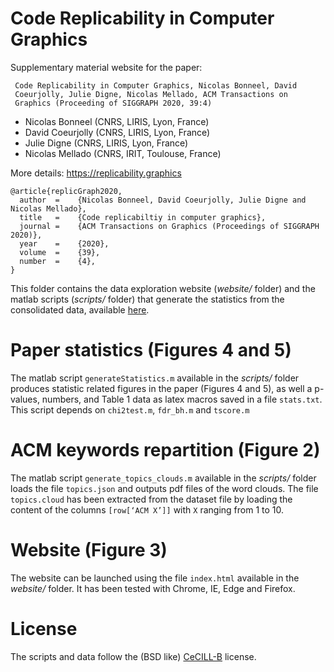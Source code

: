 # Code Replicability in Computer Graphics

Supplementary material website for the paper:

```
 Code Replicability in Computer Graphics, Nicolas Bonneel, David
 Coeurjolly, Julie Digne, Nicolas Mellado, ACM Transactions on
 Graphics (Proceeding of SIGGRAPH 2020, 39:4)
```
* Nicolas Bonneel (CNRS, LIRIS, Lyon, France)
* David Coeurjolly (CNRS, LIRIS, Lyon, France)
* Julie Digne (CNRS, LIRIS, Lyon, France)
* Nicolas Mellado (CNRS, IRIT, Toulouse, France)

More details: https://replicability.graphics
```
@article{replicGraph2020,
  author  =    {Nicolas Bonneel, David Coeurjolly, Julie Digne and Nicolas Mellado},
  title   =    {Code replicabiltiy in computer graphics},
  journal =    {ACM Transactions on Graphics (Proceedings of SIGGRAPH 2020)},
  year    =    {2020},
  volume  =    {39},
  number  =    {4},
}
```

This folder contains the data exploration website (*website/* folder) and the matlab scripts (*scripts/* folder) that generate the statistics from the consolidated data, available [here](website/consolidatedData.json).


Paper statistics (Figures 4 and 5)
================
The matlab script `generateStatistics.m` available in the *scripts/* folder produces statistic related figures in the paper (Figures 4 and 5), as well a p-values, numbers, and Table 1 data as latex macros saved in a file `stats.txt`. This script depends on `chi2test.m`, `fdr_bh.m` and `tscore.m`

ACM keywords repartition (Figure 2)
==================================

The matlab script `generate_topics_clouds.m` available in the *scripts/* folder  loads the file `topics.json` and outputs pdf files of the word clouds.
The file `topics.cloud` has been extracted from the dataset file by loading the content of the columns `[row[‘ACM X’]]` with `X` ranging from 1 to 10.

Website (Figure 3)
==================================
The website can be launched using the file `index.html` available in the *website/* folder. It has been tested with Chrome, IE, Edge and Firefox.

License
==================================
The scripts and data follow the (BSD like) [CeCILL-B](https://cecill.info/licences/Licence_CeCILL-B_V1-en.html) license.
